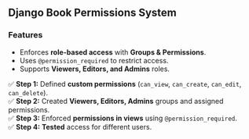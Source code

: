 
## Django Book Permissions System

### Features
- Enforces **role-based access** with **Groups & Permissions**.
- Uses `@permission_required` to restrict access.
- Supports **Viewers, Editors, and Admins** roles.


✅ **Step 1:** Defined **custom permissions** (`can_view`, `can_create`, `can_edit`, `can_delete`).  
✅ **Step 2:** Created **Viewers, Editors, Admins** groups and assigned permissions.  
✅ **Step 3:** Enforced **permissions in views** using `@permission_required`.  
✅ **Step 4:** **Tested** access for different users.  

